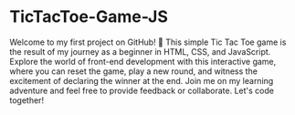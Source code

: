 # TicTacToe-Game-JS
Welcome to my first project on GitHub! 🚀 This simple Tic Tac Toe game is the result of my journey as a beginner in HTML, CSS, and JavaScript. Explore the world of front-end development with this interactive game, where you can reset the game, play a new round, and witness the excitement of declaring the winner at the end. Join me on my learning adventure and feel free to provide feedback or collaborate. Let's code together!
